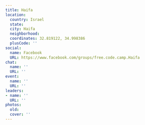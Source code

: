 ```yaml
---
title: Haifa
location:
  country: Israel
  state: 
  city: Haifa
  neighborhood: 
  coordinates: 32.819122, 34.998386
  plusCode: ''
social:
  name: Facebook
  URL: https://www.facebook.com/groups/free.code.camp.Haifa
chat:
  name: ''
  URL: ''
event:
  name: ''
  URL: ''
leaders:
- name: ''
  URL: ''
photos:
  old: 
  cover: ''
---
```

